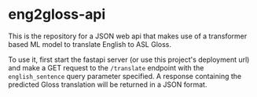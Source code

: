 # eng2gloss-api

This is the repository for a JSON web api that makes use of a transformer based ML model to translate English to ASL Gloss.

To use it, first start the fastapi server (or use this project's deployment url) and make a GET request to the `/translate` endpoint with the `english_sentence`
query parameter specified. A response containing the predicted Gloss translation will be returned in a JSON format.
